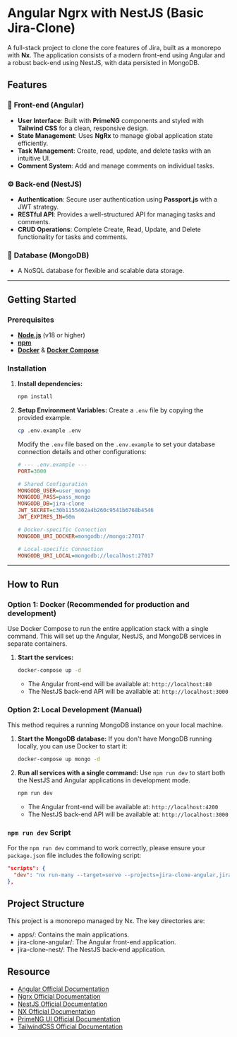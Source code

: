 # Angular Ngrx with NestJS (Basic Jira-Clone)

A full-stack project to clone the core features of Jira, built as a monorepo with **Nx**. The application consists of a modern front-end using Angular and a robust back-end using NestJS, with data persisted in MongoDB.

## Features

### 🚀 **Front-end (Angular)**

- **User Interface**: Built with **PrimeNG** components and styled with **Tailwind CSS** for a clean, responsive design.
- **State Management**: Uses **NgRx** to manage global application state efficiently.
- **Task Management**: Create, read, update, and delete tasks with an intuitive UI.
- **Comment System**: Add and manage comments on individual tasks.

### ⚙️ **Back-end (NestJS)**

- **Authentication**: Secure user authentication using **Passport.js** with a JWT strategy.
- **RESTful API**: Provides a well-structured API for managing tasks and comments.
- **CRUD Operations**: Complete Create, Read, Update, and Delete functionality for tasks and comments.

### 💾 **Database (MongoDB)**

- A NoSQL database for flexible and scalable data storage.

---

## Getting Started

### Prerequisites

- [**Node.js**](https://nodejs.org/) (v18 or higher)
- [**npm**](https://www.npmjs.com/)
- [**Docker**](https://www.docker.com/) & [**Docker Compose**](https://docs.docker.com/compose/)

### Installation

1.  **Install dependencies:**

    ```bash
    npm install
    ```

2.  **Setup Environment Variables:**
    Create a `.env` file by copying the provided example.

    ```bash
    cp .env.example .env
    ```

    Modify the `.env` file based on the `.env.example` to set your database connection details and other configurations:

    ```ini
    # --- .env.example ---
    PORT=3000

    # Shared Configuration
    MONGODB_USER=user_mongo
    MONGODB_PASS=pass_mongo
    MONGODB_DB=jira-clone
    JWT_SECRET=c30b1155402a4b260c9541b6768b4546
    JWT_EXPIRES_IN=60m

    # Docker-specific Connection
    MONGODB_URI_DOCKER=mongodb://mongo:27017

    # Local-specific Connection
    MONGODB_URI_LOCAL=mongodb://localhost:27017
    ```

---

## How to Run

### Option 1: Docker (Recommended for production and development)

Use Docker Compose to run the entire application stack with a single command. This will set up the Angular, NestJS, and MongoDB services in separate containers.

1.  **Start the services:**

    ```bash
    docker-compose up -d
    ```

    - The Angular front-end will be available at: `http://localhost:80`
    - The NestJS back-end API will be available at: `http://localhost:3000`

### Option 2: Local Development (Manual)

This method requires a running MongoDB instance on your local machine.

1.  **Start the MongoDB database:**
    If you don't have MongoDB running locally, you can use Docker to start it:

    ```bash
    docker-compose up mongo -d
    ```

2.  **Run all services with a single command:**
    Use `npm run dev` to start both the NestJS and Angular applications in development mode.

    ```bash
    npm run dev
    ```

    - The Angular front-end will be available at: `http://localhost:4200`
    - The NestJS back-end API will be available at: `http://localhost:3000`

### **`npm run dev` Script**

For the `npm run dev` command to work correctly, please ensure your `package.json` file includes the following script:

```json
"scripts": {
  "dev": "nx run-many --target=serve --projects=jira-clone-angular,jira-clone-nest --parallel"
},
```

## Project Structure

This project is a monorepo managed by Nx. The key directories are:

- apps/: Contains the main applications.
- jira-clone-angular/: The Angular front-end application.
- jira-clone-nest/: The NestJS back-end application.

## Resource

- [Angular Official Documentation](https://angular.dev/)
- [Ngrx Official Documentation](https://ngrx.io/)
- [NestJS Official Documentation](https://nestjs.com/)
- [NX Official Documentation](https://nx.dev/)
- [PrimeNG UI Official Documentation](https://primeng.org/)
- [TailwindCSS Official Documentation](https://tailwindcss.com/)
